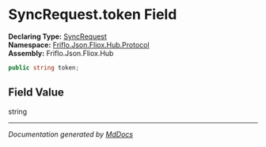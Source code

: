 ﻿<!--  
  <auto-generated>   
    The contents of this file were generated by a tool.  
    Changes to this file may be list if the file is regenerated  
  </auto-generated>   
-->

# SyncRequest.token Field

**Declaring Type:** [SyncRequest](../index.md)  
**Namespace:** [Friflo.Json.Fliox.Hub.Protocol](../../index.md)  
**Assembly:** Friflo.Json.Fliox.Hub

```csharp
public string token;
```

## Field Value

string

___

*Documentation generated by [MdDocs](https://github.com/ap0llo/mddocs)*
